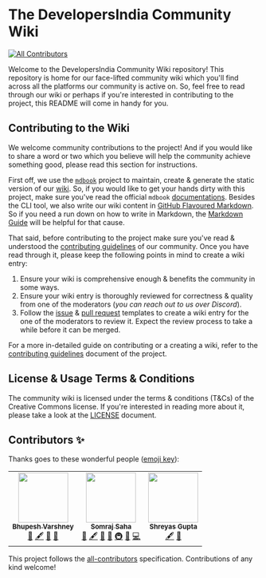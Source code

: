 # The DevelopersIndia Community Wiki
<!-- ALL-CONTRIBUTORS-BADGE:START - Do not remove or modify this section -->
[![All Contributors](https://img.shields.io/badge/all_contributors-3-orange.svg?style=flat-square)](#contributors-)
<!-- ALL-CONTRIBUTORS-BADGE:END -->

Welcome to the DevelopersIndia Community Wiki repository! This repository is
home for our face-lifted community wiki which you'll find across all the
platforms our community is active on. So, feel free to read through our wiki or
perhaps if you're interested in contributing to the project, this README will
come in handy for you.

## Contributing to the Wiki

We welcome community contributions to the project! And if you would like to
share a word or two which you believe will help the community achieve something
good, please read this section for instructions.

First off, we use the [`mdbook`][1] project to maintain, create & generate the
static version of our [wiki][2]. So, if you would like to get your hands dirty
with this project, make sure you've read the official `mdbook`
[documentations][3]. Besides the CLI tool, we also write our wiki content in
[GitHub Flavoured Markdown][4]. So if you need a run down on how to write in
Markdown, the [Markdown Guide][5] will be helpful for that cause.

That said, before contributing to the project make sure you've read & understood
the [contributing guidelines][6] of our community. Once you have read
through it, please keep the following points in mind to create a wiki entry:

1. Ensure your wiki is comprehensive enough & benefits the community in some
   ways.
2. Ensure your wiki entry is thoroughly reviewed for correctness & quality from
   one of the moderators (_you can reach out to us over Discord_).
3. Follow the [issue][7] & [pull request][8] templates to create a wiki entry
   for the one of the moderators to review it. Expect the review process to take
   a while before it can be merged.

For a more in-detailed guide on contributing or a creating a wiki, refer
to the [contributing guidelines][10] document of the project.

## License & Usage Terms & Conditions

The community wiki is licensed under the terms & conditions (T&Cs) of the
Creative Commons license. If you're interested in reading more about it, please
take a look at the [LICENSE][9] document.

<!-- Reference Links -->

[1]: https://github.com/rust-lang/mdbook
[2]: https://wiki.devsindia.in
[3]: https://rust-lang.github.io/mdBook
[4]: https://github.github.com/gfm
[5]: https://www.markdownguide.org
[6]: https://github.com/developersIndia/.github/blob/main/CONTRIBUTING.md
[7]: https://github.com/developersIndia/wiki/issues/new/choose
[8]: https://github.com/developersIndia/wiki/compare
[9]: https://github.com/developersIndia/wiki/blob/main/LICENSE
[10]: https://github.com/developersIndia/wiki/blob/main/CONTRIBUTING.md

## Contributors ✨

Thanks goes to these wonderful people ([emoji key](https://allcontributors.org/docs/en/emoji-key)):

<!-- ALL-CONTRIBUTORS-LIST:START - Do not remove or modify this section -->
<!-- prettier-ignore-start -->
<!-- markdownlint-disable -->
<table>
  <tr>
    <td align="center"><a href="http://bhupesh.me"><img src="https://avatars.githubusercontent.com/u/34342551?v=4?s=100" width="100px;" alt=""/><br /><sub><b>Bhupesh Varshney</b></sub></a><br /><a href="https://github.com/developersIndia/wiki-mdbook/pulls?q=is%3Apr+reviewed-by%3ABhupesh-V" title="Reviewed Pull Requests">👀</a> <a href="#content-Bhupesh-V" title="Content">🖋</a> <a href="#ideas-Bhupesh-V" title="Ideas, Planning, & Feedback">🤔</a> <a href="#projectManagement-Bhupesh-V" title="Project Management">📆</a></td>
    <td align="center"><a href="https://jarmos.vercel.app"><img src="https://avatars.githubusercontent.com/u/31373860?v=4?s=100" width="100px;" alt=""/><br /><sub><b>Somraj Saha</b></sub></a><br /><a href="https://github.com/developersIndia/wiki-mdbook/pulls?q=is%3Apr+reviewed-by%3AJarmos-san" title="Reviewed Pull Requests">👀</a> <a href="#content-Jarmos-san" title="Content">🖋</a> <a href="#ideas-Jarmos-san" title="Ideas, Planning, & Feedback">🤔</a> <a href="#projectManagement-Jarmos-san" title="Project Management">📆</a> <a href="#infra-Jarmos-san" title="Infrastructure (Hosting, Build-Tools, etc)">🚇</a> <a href="#tool-Jarmos-san" title="Tools">🔧</a> <a href="https://github.com/developersIndia/wiki-mdbook/commits?author=Jarmos-san" title="Code">💻</a></td>
    <td align="center"><a href="https://shreyasgupta.in"><img src="https://avatars.githubusercontent.com/u/20678047?v=4?s=100" width="100px;" alt=""/><br /><sub><b>Shreyas Gupta</b></sub></a><br /><a href="#content-sggts04" title="Content">🖋</a> <a href="#ideas-sggts04" title="Ideas, Planning, & Feedback">🤔</a></td>
  </tr>
</table>

<!-- markdownlint-restore -->
<!-- prettier-ignore-end -->

<!-- ALL-CONTRIBUTORS-LIST:END -->

This project follows the [all-contributors](https://github.com/all-contributors/all-contributors) specification. Contributions of any kind welcome!

